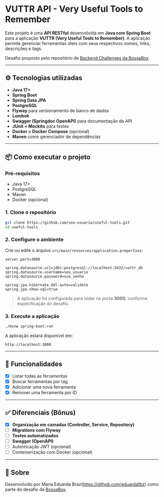 # VUTTR API - Very Useful Tools to Remember

Este projeto é uma **API RESTful** desenvolvida em **Java com Spring Boot** para a aplicação **VUTTR (Very Useful Tools to Remember)**. A aplicação permite gerenciar ferramentas úteis com seus respectivos nomes, links, descrições e tags.

Desafio proposto pelo repositório de [Backend Challenges da BossaBox](https://github.com/CollabCodeTech/backend-challenges).

---

## ⚙️ Tecnologias utilizadas

- **Java 17+**
- **Spring Boot**
- **Spring Data JPA**
- **PostgreSQL**
- **Flyway** para versionamento de banco de dados
- **Lombok**
- **Swagger (Springdoc OpenAPI)** para documentação da API
- **JUnit + Mockito** para testes
- **Docker** e **Docker Compose** (opcional)
- **Maven** como gerenciador de dependências

---

## 📦 Como executar o projeto

### Pré-requisitos

- Java 17+
- PostgreSQL
- Maven
- Docker (opcional)

### 1. Clone o repositório

```bash
git clone https://github.com/seu-usuario/useful-tools.git
cd useful-tools
````

### 2. Configure o ambiente

Crie ou edite o arquivo `src/main/resources/application.properties`:

```properties
server.port=3000

spring.datasource.url=jdbc:postgresql://localhost:5432/vuttr_db
spring.datasource.username=seu_usuario
spring.datasource.password=sua_senha

spring.jpa.hibernate.ddl-auto=validate
spring.jpa.show-sql=true
```

> A aplicação foi configurada para rodar na porta **3000**, conforme especificação do desafio.

### 3. Execute a aplicação

```bash
./mvnw spring-boot:run
```

A aplicação estará disponível em:

```
http://localhost:3000
```

---

## 📌 Funcionalidades

* [x] Listar todas as ferramentas
* [x] Buscar ferramentas por tag
* [x] Adicionar uma nova ferramenta
* [x] Remover uma ferramenta por ID

---

## ✅ Diferenciais (Bônus)

* [x] **Organização em camadas (Controller, Service, Repository)**
* [ ] **Migrations com Flyway**
* [ ] **Testes automatizados**
* [ ] **Swagger (OpenAPI)**
* [ ] Autenticação JWT (opcional)
* [ ] Conteinerização com Docker (opcional)

---

## 🙋 Sobre

Desenvolvido por Maria Eduarda Braz(https://github.com/eduardafbz) como parte do desafio da [BossaBox](https://github.com/CollabCodeTech/backend-challenges).
